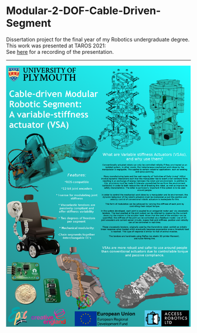 # Modular-2-DOF-Cable-Driven-Segment

Dissertation project for the final year of my Robotics undergraduate degree.\
This work was presented at TAROS 2021:\
See [here](https://www.youtube.com/watch?v=8nxKKBM5YlE) for a recording of the presentation.

---
![Project poster:](https://github.com/AlfredWilmot/Modular-2-DOF-Cable-Driven-Segment/blob/master/pics/Project_poster.png)
